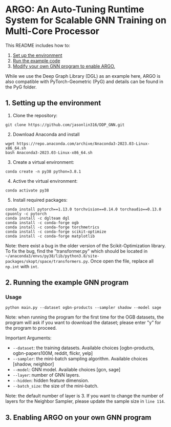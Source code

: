 # ARGO: An Auto-Tuning Runtime System for Scalable GNN Training on Multi-Core Processor

This README includes how to:
1. [Set up the environment](#1.-setting-up-the-environment)
2. [Run the example code](#2.-running-the-example-GNN-program)
3. [Modify your own GNN program to enable ARGO.](#3.-enabling-ARGO-on-your-own-GNN-program)

While we use the Deep Graph Library (DGL) as an example here, ARGO is also compatible with PyTorch-Geometric (PyG) and details can be found in the PyG folder.

## 1. Setting up the environment

1. Clone the repository:

```shell
git clone https://github.com/jasonlin316/DDP_GNN.git
```

2. Download Anaconda and install
```shell
wget https://repo.anaconda.com/archive/Anaconda3-2023.03-Linux-x86_64.sh
bash Anaconda3-2023.03-Linux-x86_64.sh
```

3. Create a virtual environment:

```shell
conda create -n py38 python=3.8.1
```

4. Active the virtual environment:

```shell
conda activate py38
```

5. Install required packages:

```shell
conda install pytorch==1.13.0 torchvision==0.14.0 torchaudio==0.13.0 cpuonly -c pytorch
conda install -c dglteam dgl
conda install -c conda-forge ogb
conda install -c conda-forge torchmetrics
conda install -c conda-forge scikit-optimize
conda install -c conda-forge matplotlib
```
Note: there exist a bug in the older version of the Scikit-Optimization library.  
To fix the bug, find the "transformer.py" which should be located in
   ```~/anaconda3/envs/py38/lib/python3.8/site-packages/skopt/space/transformers.py```. Once open the file, replace all ```np.int``` with ```int```.

## 2. Running the example GNN program
### Usage
  ```
  python main.py --dataset ogbn-products --sampler shadow --model sage
  ```
Note: when running the program for the first time for the OGB datasets, the program will ask if you want to download the dataset; please enter "y" for the program to proceed.

  Important Arguments: 
  - `--dataset`: the training datasets. Available choices [ogbn-products, ogbn-papers100M, reddit, flickr, yelp]
  - `--sampler`: the mini-batch sampling algorithm. Available choices [shadow, neighbor]
  - `--model`: GNN model. Available choices [gcn, sage]
  - `--layer`: number of GNN layers.
  - `--hidden`: hidden feature dimension.
  - `--batch_size`: the size of the mini-batch.

Note: the default number of layer is 3. If you want to change the number of layers for the Neighbor Sampler, please update the sample size in ```line 114```.



## 3. Enabling ARGO on your own GNN program
   
